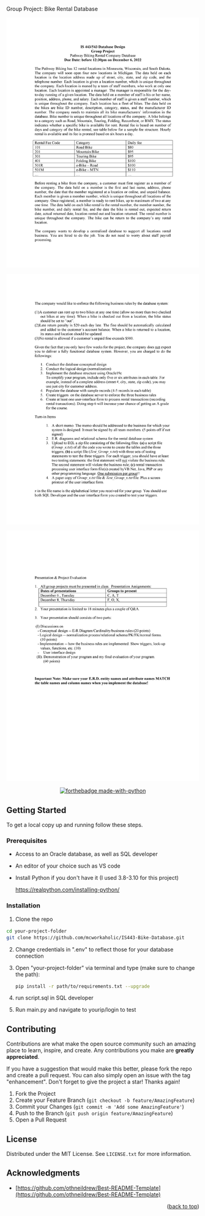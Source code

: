 Group Project: Bike Rental Database

![Page1](Assignment-Photos/0.png)

![Page2](Assignment-Photos/1.png)

![Page3](Assignment-Photos/2.png)


<!-- Improved compatibility of back to top link: See: https://github.com/othneildrew/Best-README-Template/pull/73 -->
<a name="readme-top"></a>
<!--
*** Thanks for checking out the Best-README-Template. If you have a suggestion
*** that would make this better, please fork the repo and create a pull request
*** or simply open an issue with the tag "enhancement".
*** Don't forget to give the project a star!
*** Thanks again! Now go create something AMAZING! :D
-->



<!-- PROJECT SHIELDS -->
<!--
*** I'm using markdown "reference style" links for readability.
*** Reference links are enclosed in brackets [ ] instead of parentheses ( ).
*** See the bottom of this document for the declaration of the reference variables
*** for contributors-url, forks-url, etc. This is an optional, concise syntax you may use.
*** https://www.markdownguide.org/basic-syntax/#reference-style-links
-->


<!-- PROJECT LOGO -->

<div align="center">

[![forthebadge made-with-python](http://ForTheBadge.com/images/badges/made-with-python.svg)](https://www.python.org/)

</div>

<!-- GETTING STARTED -->
## Getting Started
To get a local copy up and running follow these steps.

### Prerequisites

* Access to an Oracle database, as well as SQL developer

* An editor of your choice such as VS code

* Install Python if you don't have it (I used 3.8-3.10 for this project)
  <p><a href="https://realpython.com/installing-python/">https://realpython.com/installing-python/</a></p>

### Installation

1.  Clone the repo
   ```sh
   cd your-project-folder 
   git clone https://github.com/mcworkaholic/IS443-Bike-Database.git
   ```

2.  Change credentials in ".env" to reflect those for your database connection 

3.  Open "your-project-folder" via terminal and type (make sure to change the path):
   
    ```sh
    pip install -r path/to/requirements.txt --upgrade
    ```

4.  run script.sql in SQL developer 

5.  Run main.py and navigate to yourip/login to test

<!-- CONTRIBUTING -->
## Contributing

Contributions are what make the open source community such an amazing place to learn, inspire, and create. Any contributions you make are **greatly appreciated**.

If you have a suggestion that would make this better, please fork the repo and create a pull request. You can also simply open an issue with the tag "enhancement".
Don't forget to give the project a star! Thanks again!

1. Fork the Project
2. Create your Feature Branch (`git checkout -b feature/AmazingFeature`)
3. Commit your Changes (`git commit -m 'Add some AmazingFeature'`)
4. Push to the Branch (`git push origin feature/AmazingFeature`)
5. Open a Pull Request


<!-- LICENSE -->
## License

Distributed under the MIT License. See `LICENSE.txt` for more information.


<!-- ACKNOWLEDGMENTS -->
## Acknowledgments

* [https://github.com/othneildrew/Best-README-Template](https://github.com/othneildrew/Best-README-Template)

<p align="right">(<a href="#readme-top">back to top</a>)</p>



<!-- MARKDOWN LINKS & IMAGES -->
<!-- https://www.markdownguide.org/basic-syntax/#reference-style-links -->
[contributors-shield]: https://img.shields.io/github/contributors/mcworkaholic/IS443-Bike-Database.svg?style=for-the-badge
[contributors-url]: https://github.com/mcworkaholic/IS443-Bike-Database/graphs/contributors
[forks-shield]: https://img.shields.io/github/forks/mcworkaholic/IS443-Bike-Database.svg?style=for-the-badge
[forks-url]: https://github.com/mcworkaholic/IS443-Bike-Database/network/members
[stars-shield]: https://img.shields.io/github/stars/mcworkaholic/IS443-Bike-Database.svg?style=for-the-badge
[stars-url]: https://github.com/mcworkaholic/IS443-Bike-Database/stargazers
[issues-shield]: https://img.shields.io/github/issues/mcworkaholic/IS443-Bike-Database.svg?style=for-the-badge
[issues-url]: https://github.com/mcworkaholic/IS443-Bike-Database/issues
[license-shield]: https://img.shields.io/github/license/mcworkaholic/IS443-Bike-Database.svg?style=for-the-badge
[license-url]: https://github.com/mcworkaholic/IS443-Bike-Database/blob/master/LICENSE.txt
[linkedin-shield]: https://img.shields.io/badge/-LinkedIn-black.svg?style=for-the-badge&logo=linkedin&colorB=555
[linkedin-url]: https://linkedin.com/in/weston-evans
[product-screenshot]: images/screenshot.png

